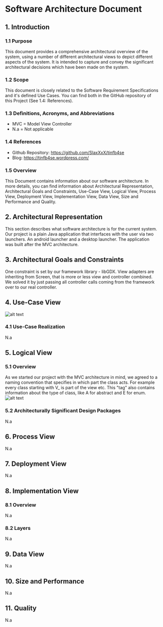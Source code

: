 # Software Architecture Document


## 1. Introduction

### 1.1	Purpose
This document provides a comprehensive architectural overview of the system, using a number of different architectural views to depict different aspects of the system. It is intended to capture and convey the significant architectural decisions which have been made on the system.

### 1.2	Scope
This document is closely related to the Software Requirement Specifications and it's defined Use Cases. You can find both in the GitHub repository of this Project (See 1.4: References). 
 
### 1.3	Definitions, Acronyms, and Abbreviations
* MVC = Model View Controller
* N.a = Not applicable

### 1.4	References
* Github Repository: https://github.com/SlaxXxX/tinfb4se
* Blog: https://tinfb4se.wordpress.com/

### 1.5	Overview
This Document contains information about our software architecture. In more details, you can find information about Architectural Representation, Architectural Goals and Constraints, Use-Case View,
Logical View, Process View, Deployment View, Implementation View, Data View, Size and Performance and Quality.

## 2. Architectural Representation
This section describes what software architecture is for the current system. Our project is a plain Java application that interfaces with the user via two launchers. An android launcher and a desktop launcher.
The application was built after the MVC architecture.

## 3. Architectural Goals and Constraints
One constraint is set by our framework library - libGDX. View adapters are inheriting from Screen, that is more or less view and controller combined.
We solved it by just passing all controller calls coming from the framework over to our real controller.

## 4. Use-Case View
![alt text][UCD]

[UCD]: https://github.com/SlaxXxX/tinfb4se/blob/master/projectFiles/OverallUseCaseDiagram.png "Use Case Diagram"

### 4.1 Use-Case Realization
N.a


## 5. Logical View

### 5.1 Overview
As we started our project with the MVC architecture in mind, we agreed to a naming convention that specifies in which part the class acts.
For example every class starting with V_ is part of the view etc.
This "tag" also contains information about the type of class, like A for abstract and E for enum.
![alt text][ClassDiagram]

[ClassDiagram]: https://github.com/SlaxXxX/tinfb4se/blob/master/projectFiles/ClassDiagram.png "Class Diagram"

### 5.2	Architecturally Significant Design Packages
N.a


## 6. Process View 
N.a


## 7. Deployment View 
N.a


## 8. Implementation View 

### 8.1 Overview
N.a

### 8.2 Layers
N.a


## 9. Data View
N.a


## 10. Size and Performance
N.a


## 11. Quality
N.a
